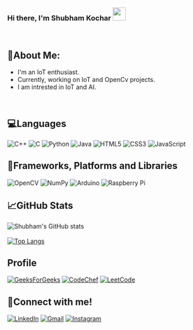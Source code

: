 ### Hi there, I'm Shubham Kochar <img src="https://raw.githubusercontent.com/MartinHeinz/MartinHeinz/master/wave.gif" width="30px">
<br>


## 👦About Me:
- I'm an IoT enthusiast. 
- Currently, working on IoT and OpenCv projects.
- I am intrested in IoT and AI.
<br>

<!-- ![visitors](https://visitor-badge.glitch.me/badge?page_id=shubhamkochar) -->

## 💻Languages
![C++](https://img.shields.io/badge/C%2B%2B-00599C?style=for-the-badge&logo=c%2B%2B&logoColor=white) ![C](https://img.shields.io/badge/c-%2300599C.svg?style=for-the-badge&logo=c&logoColor=white) ![Python](https://img.shields.io/badge/python-3670A0?style=for-the-badge&logo=python&logoColor=ffdd54) ![Java](https://img.shields.io/badge/java-%23ED8B00.svg?style=for-the-badge&logo=java&logoColor=white) ![HTML5](https://img.shields.io/badge/html5-%23E34F26.svg?style=for-the-badge&logo=html5&logoColor=white) ![CSS3](https://img.shields.io/badge/css3-%231572B6.svg?style=for-the-badge&logo=css3&logoColor=white) ![JavaScript](https://img.shields.io/badge/JavaScript-F7DF1E?style=for-the-badge&logo=javascript&logoColor=black) 
<br>

## 🧾Frameworks, Platforms and Libraries
![OpenCV](https://img.shields.io/badge/opencv-%23white.svg?style=for-the-badge&logo=opencv&logoColor=white) ![NumPy](https://img.shields.io/badge/numpy-%23013243.svg?style=for-the-badge&logo=numpy&logoColor=white) ![Arduino](https://img.shields.io/badge/Arduino-00979D?style=for-the-badge&logo=Arduino&logoColor=white) ![Raspberry Pi](https://img.shields.io/badge/Raspberry%20Pi-A22846?style=for-the-badge&logo=Raspberry%20Pi&logoColor=white)
<br>


## &#x1f4c8;GitHub Stats <br>
![Shubham's GitHub stats](https://github-readme-stats.vercel.app/api?username=shubhamkochar&show_icons=true&theme=radical)<br><br>
[![Top Langs](https://github-readme-stats.vercel.app/api/top-langs/?username=shubhamkochar&layout=compact)](https://github.com/anuraghazra/github-readme-stats)

## Profile
<a href = "#">![GeeksForGeeks](https://img.shields.io/badge/GeeksforGeeks-298D46?style=for-the-badge&logo=geeksforgeeks&logoColor=white)</a>
<a href="#">![CodeChef](https://img.shields.io/badge/Codechef-%23B92B27.svg?&style=for-the-badge&logo=Codechef&logoColor=white)</a>
<a href="#">![LeetCode](https://img.shields.io/badge/-LeetCode-FFA116?style=for-the-badge&logo=LeetCode&logoColor=black)</a>

## 🤝Connect with me!
<a href="https://www.linkedin.com/in/shubhamkochar/">![LinkedIn](https://img.shields.io/badge/linkedin-%230077B5.svg?style=for-the-badge&logo=linkedin&logoColor=white)</a> 
<a href="mailto: shubhamkochar23@gmail.com">![Gmail](https://img.shields.io/badge/Gmail-D14836?style=for-the-badge&logo=gmail&logoColor=white)</a>
<a href ="www.instagram.com/shubhamkochar_23">![Instagram](https://img.shields.io/badge/INSTAGRAM-%23E4405F.svg?style=for-the-badge&logo=Instagram&logoColor=white)</a> 
